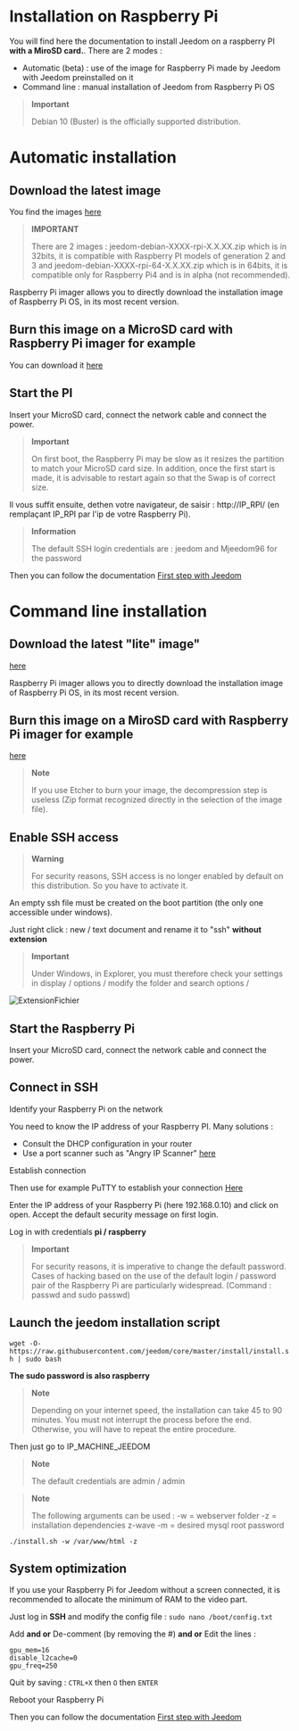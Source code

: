 # Installation on Raspberry Pi

You will find here the documentation to install Jeedom on a raspberry PI **with a MiroSD card.**. There are 2 modes :

- Automatic (beta) : use of the image for Raspberry Pi made by Jeedom with Jeedom preinstalled on it
- Command line : manual installation of Jeedom from Raspberry Pi OS

> **Important**
>
> Debian 10 (Buster) is the officially supported distribution.

# Automatic installation

## Download the latest image

You find the images [here](https://images.jeedom.com/rpi/)

> **IMPORTANT**
>
>There are 2 images : jeedom-debian-XXXX-rpi-X.X.XX.zip which is in 32bits, it is compatible with Raspberry PI models of generation 2 and 3 and jeedom-debian-XXXX-rpi-64-X.X.XX.zip which is in 64bits, it is compatible only for Raspberry Pi4 and is in alpha (not recommended).

Raspberry Pi imager allows you to directly download the installation image of Raspberry Pi OS, in its most recent version.

## Burn this image on a MicroSD card with Raspberry Pi imager for example

You can download it [here](https://www.raspberrypi.org/downloads/)

## Start the PI

Insert your MicroSD card, connect the network cable and connect the power.

> **Important**
>
> On first boot, the Raspberry Pi may be slow as it resizes the partition to match your MicroSD card size. In addition, once the first start is made, it is advisable to restart again so that the Swap is of correct size.

Il vous suffit ensuite, dethen votre navigateur, de saisir : http://IP_RPI/ (en remplaçant IP_RPI par l'ip de votre Raspberry Pi).

> **Information**
>
> The default SSH login credentials are : jeedom and Mjeedom96 for the password 

Then you can follow the documentation [First step with Jeedom](https://doc.jeedom.com/en_US/premiers-pas/index)

# Command line installation

## Download the latest "lite" image"

[here](https://downloads.raspberrypi.org/raspbian_lite_latest)

Raspberry Pi imager allows you to directly download the installation image of Raspberry Pi OS, in its most recent version.

## Burn this image on a MiroSD card with Raspberry Pi imager for example

[here](https://www.raspberrypi.org/downloads/)

> **Note**
>
> If you use Etcher to burn your image, the decompression step is useless (Zip format recognized directly in the selection of the image file).

## Enable SSH access

> **Warning**
>
> For security reasons, SSH access is no longer enabled by default on this distribution. So you have to activate it.

An empty ssh file must be created on the boot partition (the only one accessible under windows).

Just right click : new / text document and rename it to "ssh" **without extension**

> **Important**
>
> Under Windows, in Explorer, you must therefore check your settings in display / options / modify the folder and search options /

![ExtensionFichier](images/ExtensionFichier.PNG)

## Start the Raspberry Pi

Insert your MicroSD card, connect the network cable and connect the power.

## Connect in SSH

Identify your Raspberry Pi on the network

You need to know the IP address of your Raspberry PI. Many solutions :

-   Consult the DHCP configuration in your router
-   Use a port scanner such as "Angry IP Scanner" [here](http://angryip.org/download/#windows)

Establish connection

Then use for example PuTTY to establish your connection [Here](http://www.putty.org/)

Enter the IP address of your Raspberry Pi (here 192.168.0.10) and click on open. Accept the default security message on first login.

Log in with credentials **pi / raspberry**

> **Important**
>
> For security reasons, it is imperative to change the default password. Cases of hacking based on the use of the default login / password pair of the Raspberry Pi are particularly widespread. (Command : passwd and sudo passwd)

## Launch the jeedom installation script

``wget -O- https://raw.githubusercontent.com/jeedom/core/master/install/install.sh | sudo bash``

**The sudo password is also raspberry**

> **Note**
>
> Depending on your internet speed, the installation can take 45 to 90 minutes. You must not interrupt the process before the end. Otherwise, you will have to repeat the entire procedure.

Then just go to IP\_MACHINE\_JEEDOM

> **Note**
>
> The default credentials are admin / admin

> **Note**
>
> The following arguments can be used : -w = webserver folder -z = installation dependencies z-wave -m = desired mysql root password

````
./install.sh -w /var/www/html -z
````

## System optimization

If you use your Raspberry Pi for Jeedom without a screen connected, it is recommended to allocate the minimum of RAM to the video part.

Just log in **SSH** and modify the config file : ``sudo nano /boot/config.txt``

Add **and or** De-comment (by removing the #) **and or** Edit the lines :

````
gpu_mem=16
disable_l2cache=0
gpu_freq=250
````

Quit by saving : ``CTRL+X`` then ``O`` then ``ENTER``

Reboot your Raspberry Pi

Then you can follow the documentation [First step with Jeedom](https://doc.jeedom.com/en_US/premiers-pas/index)
